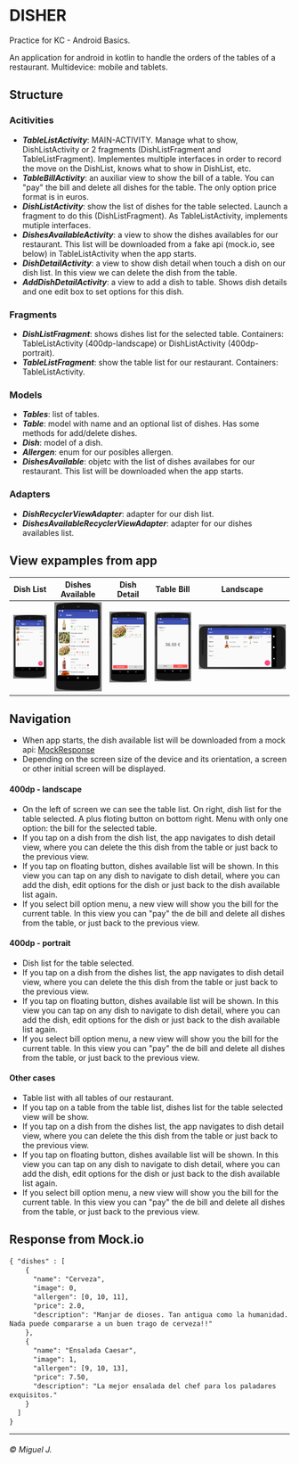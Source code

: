 # DISHER

Practice for KC - Android Basics.

An application for android in kotlin to handle the orders of the tables of a restaurant. Multidevice: mobile and tablets.

## Structure

### Acitivities
- ***TableListActivity***: MAIN-ACTIVITY. Manage what to show, DishListActivity or 2 fragments (DishListFragment and TableListFragment). Implementes multiple interfaces in order to record the move on the DishList, knows what to show in DishList, etc.
- ***TableBillActivity***: an auxiliar view to show the bill of a table. You can "pay" the bill and delete all dishes for the table. The only option price format is in euros.
- ***DishListActivity***: show the list of dishes for the table selected. Launch a fragment to do this (DishListFragment). As TableListActivity, implements mutiple interfaces.
- ***DishesAvailableActivity***: a view to show the dishes availables for our restaurant. This list will be downloaded from a fake api (mock.io, see below) in TableListActivity when the app starts.
- ***DishDetailActivity***: a view to show dish detail when touch a dish on our dish list. In this view we can delete the dish from the table.
- ***AddDishDetailActivity***: a view to add a dish to table. Shows dish details and one edit box to set options for this dish.

### Fragments
- ***DishListFragment***: shows dishes list for the selected table. Containers: TableListActivity (400dp-landscape) or DishListActivity (400dp-portrait).
- ***TableListFragment***: show the table list for our restaurant. Containers: TableListActivity.

### Models
- ***Tables***: list of tables.
- ***Table***: model with name and an optional list of dishes. Has some methods for add/delete dishes.
- ***Dish***: model of a dish.
- ***Allergen***: enum for our posibles allergen.
- ***DishesAvailable***: objetc with the list of dishes availabes for our restaurant. This list will be downloaded when the app starts.

### Adapters
- ***DishRecyclerViewAdapter***: adapter for our dish list.
- ***DishesAvailableRecyclerViewAdapter***: adapter for our dishes availables list.

## View expamples from app
Dish List | Dishes Available | Dish Detail | Table Bill | Landscape
------------ | ------------ | ------------ | ------------ | ------------
<img src="https://github.com/Omaddon/Disher/blob/master/snapshots/dish_list.png" width="150px"> | <img src="https://github.com/Omaddon/Disher/blob/master/snapshots/dishes_available.png" width="150px"> | <img src="https://github.com/Omaddon/Disher/blob/master/snapshots/dish_detail.png" width="150px"> | <img src="https://github.com/Omaddon/Disher/blob/master/snapshots/table_bill.png" width="150px"> | <img src="https://github.com/Omaddon/Disher/blob/master/snapshots/landscape.png" width="400px">

## Navigation

- When app starts, the dish available list will be downloaded from a mock api: [MockResponse](http://www.mocky.io/v2/5a0b2455320000ed01e96398)
- Depending on the screen size of the device and its orientation, a screen or other initial screen will be displayed.

#### 400dp - landscape
- On the left of screen we can see the table list. On right, dish list for the table selected. A plus floting button on bottom right. Menu with only one option: the bill for the selected table.
- If you tap on a dish from the dish list, the app navigates to dish detail view, where you can delete the this dish from the table or just back to the previous view.
- If you tap on floating button, dishes available list will be shown. In this view you can tap on any dish to navigate to dish detail, where you can add the dish, edit options for the dish or just back to the dish available list again.
- If you select bill option menu, a new view will show you the bill for the current table. In this view you can "pay" the de bill and delete all dishes from the table, or just back to the previous view.

#### 400dp - portrait
- Dish list for the table selected.
- If you tap on a dish from the dishes list, the app navigates to dish detail view, where you can delete the this dish from the table or just back to the previous view.
- If you tap on floating button, dishes available list will be shown. In this view you can tap on any dish to navigate to dish detail, where you can add the dish, edit options for the dish or just back to the dish available list again.
- If you select bill option menu, a new view will show you the bill for the current table. In this view you can "pay" the de bill and delete all dishes from the table, or just back to the previous view.

#### Other cases
- Table list with all tables of our restaurant.
- If you tap on a table from the table list, dishes list for the table selected view will be show.
- If you tap on a dish from the dishes list, the app navigates to dish detail view, where you can delete the this dish from the table or just back to the previous view.
- If you tap on floating button, dishes available list will be shown. In this view you can tap on any dish to navigate to dish detail, where you can add the dish, edit options for the dish or just back to the dish available list again.
- If you select bill option menu, a new view will show you the bill for the current table. In this view you can "pay" the de bill and delete all dishes from the table, or just back to the previous view.

## Response from Mock.io
```
{ "dishes" : [
    {
      "name": "Cerveza",
      "image": 0,
      "allergen": [0, 10, 11],
      "price": 2.0,
      "description": "Manjar de dioses. Tan antigua como la humanidad. Nada puede compararse a un buen trago de cerveza!!"
    },
    {
      "name": "Ensalada Caesar",
      "image": 1,
      "allergen": [9, 10, 13],
      "price": 7.50,
      "description": "La mejor ensalada del chef para los paladares exquisitos."
    }
  ]
}
```

---
###### © Miguel J.